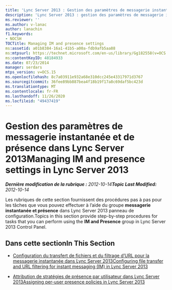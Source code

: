 ```yaml
---
title: 'Lync Server 2013 : Gestion des paramètres de messagerie instantanée et de présence'
description: 'Lync Server 2013 : gestion des paramètres de messagerie instantanée et de présence.'
ms.reviewer: ''
ms.author: v-lanac
author: lanachin
f1.keywords:
- NOCSH
TOCTitle: Managing IM and presence settings
ms:assetid: a01b8384-16a1-41b5-a00a-fdb9afb5aa88
ms:mtpsurl: https://technet.microsoft.com/en-us/library/Gg182558(v=OCS.15)
ms:contentKeyID: 48184933
ms.date: 07/23/2014
manager: serdars
mtps_version: v=OCS.15
ms.openlocfilehash: 8c7a03911e932a68e310dcc245e43317971d3767
ms.sourcegitcommit: 36fee89bb887bea4f18b19f17a8c69daf5bc423d
ms.translationtype: MT
ms.contentlocale: fr-FR
ms.lasthandoff: 11/26/2020
ms.locfileid: "49437419"
---
```

# <a name="managing-im-and-presence-settings-in-lync-server-2013"></a><span data-ttu-id="8bb63-103">Gestion des paramètres de messagerie instantanée et de présence dans Lync Server 2013</span><span class="sxs-lookup"><span data-stu-id="8bb63-103">Managing IM and presence settings in Lync Server 2013</span></span>

<div data-xmlns="http://www.w3.org/1999/xhtml">

<div class="topic" data-xmlns="http://www.w3.org/1999/xhtml" data-msxsl="urn:schemas-microsoft-com:xslt" data-cs="https://msdn.microsoft.com/">

<div data-asp="https://msdn2.microsoft.com/asp">



</div>

<div id="mainSection">

<div id="mainBody"><span data-ttu-id="8bb63-104">

<span> </span></span><span class="sxs-lookup"><span data-stu-id="8bb63-104">

<span> </span></span></span>

<span data-ttu-id="8bb63-105">_**Dernière modification de la rubrique :** 2012-10-14_</span><span class="sxs-lookup"><span data-stu-id="8bb63-105">_**Topic Last Modified:** 2012-10-14_</span></span>

<span data-ttu-id="8bb63-106">Les rubriques de cette section fournissent des procédures pas à pas pour les tâches que vous pouvez effectuer à l’aide du groupe **messagerie instantanée et présence** dans Lync Server 2013 panneau de configuration.</span><span class="sxs-lookup"><span data-stu-id="8bb63-106">Topics in this section provide step-by-step procedures for tasks that you can perform using the **IM and Presence** group in Lync Server 2013 Control Panel.</span></span>

<div>

## <a name="in-this-section"></a><span data-ttu-id="8bb63-107">Dans cette section</span><span class="sxs-lookup"><span data-stu-id="8bb63-107">In This Section</span></span>

  - [<span data-ttu-id="8bb63-108">Configuration du transfert de fichiers et du filtrage d’URL pour la messagerie instantanée dans Lync Server 2013</span><span class="sxs-lookup"><span data-stu-id="8bb63-108">Configuring file transfer and URL filtering for instant messaging (IM) in Lync Server 2013</span></span>](lync-server-2013-configuring-file-transfer-and-url-filtering-for-instant-messaging-im.md)

  - [<span data-ttu-id="8bb63-109">Attribution de stratégies de présence par utilisateur dans Lync Server 2013</span><span class="sxs-lookup"><span data-stu-id="8bb63-109">Assigning per-user presence policies in Lync Server 2013</span></span>](lync-server-2013-assigning-per-user-presence-policies.md)

<span data-ttu-id="8bb63-110"></div>

</div>

<span> </span>

</div>

</div>

</span><span class="sxs-lookup"><span data-stu-id="8bb63-110"></div>

</div>

<span> </span>

</div>

</div>

</span></span></div>

